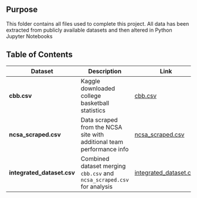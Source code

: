 ## Purpose

This folder contains all files used to complete this project. All data has been extracted from publicly available datasets and then altered in Python Jupyter Notebooks

## Table of Contents

| Dataset                      | Description                                                          | Link                                         |
|------------------------------|----------------------------------------------------------------------|----------------------------------------------|
| **cbb.csv**                  | Kaggle downloaded college basketball statistics                     | [cbb.csv](cbb.csv)                           |
| **ncsa_scraped.csv**         | Data scraped from the NCSA site with additional team performance info | [ncsa_scraped.csv](ncsa_scraped.csv)         |
| **integrated_dataset.csv**   | Combined dataset merging `cbb.csv` and `ncsa_scraped.csv` for analysis | [integrated_dataset.csv](integrated_dataset.csv) |

